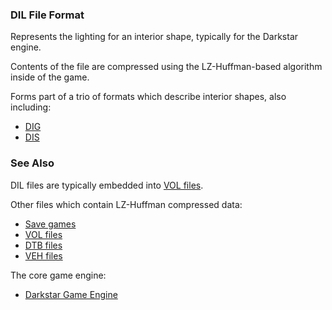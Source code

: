### DIL File Format

Represents the lighting for an interior shape, typically for the Darkstar engine.

Contents of the file are compressed using the LZ-Huffman-based algorithm inside of the game.

Forms part of a trio of formats which describe interior shapes, also including:

* [DIG](DIG.md)
* [DIS](DIS.md)

### See Also

DIL files are typically embedded into [VOL files](/siege-modules/foundation/siege-resource/src/VOL.md).

Other files which contain LZ-Huffman compressed data:
* [Save games](/siege-modules/foundation/siege-configuration/src/Starsiege%20save%20games.md)
* [VOL files](/siege-modules/foundation/siege-resource/src/VOL.md)
* [DTB files](DTB.md)
* [VEH files](/siege-modules/foundation/siege-configuration/src/VEH.md)

The core game engine:
* [Darkstar Game Engine](/siege-modules/extension/siege-extension-3space/src/darkstar.md)